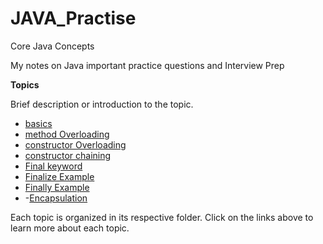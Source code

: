 # JAVA_Practise
Core Java Concepts

My notes on Java important practice questions and Interview Prep

**Topics**

Brief description or introduction to the topic.

- [basics](src/basics)
- [method Overloading](src/methodOverloading/Calculator.java)
- [constructor Overloading](src/constructor)
- [constructor chaining](src/constructor/Person.java)
- [Final keyword](src/finalDifferences/FinalExample.java)
- [Finalize Example](src/finalDifferences/FinalizeExample.java)
- [Finally Example](src/finalDifferences/FinallyExample.java)
- -[Encapsulation](src/encapsulation)

Each topic is organized in its respective folder. Click on the links above to learn more about each topic.
